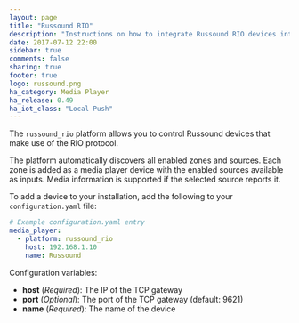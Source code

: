 ```yaml
---
layout: page
title: "Russound RIO"
description: "Instructions on how to integrate Russound RIO devices into Home Assistant."
date: 2017-07-12 22:00
sidebar: true
comments: false
sharing: true
footer: true
logo: russound.png
ha_category: Media Player
ha_release: 0.49
ha_iot_class: "Local Push"
---
```


The `russound_rio` platform allows you to control Russound devices that make use of the RIO protocol.

The platform automatically discovers all enabled zones and sources. Each zone is added as a media player device with the enabled sources available as inputs. Media information is supported if the selected source reports it.

To add a device to your installation, add the following to your `configuration.yaml` file:

```yaml
# Example configuration.yaml entry
media_player:
  - platform: russound_rio
    host: 192.168.1.10
    name: Russound
```

Configuration variables:

- **host** (*Required*): The IP of the TCP gateway
- **port** (*Optional*): The port of the TCP gateway (default: 9621)
- **name** (*Required*): The name of the device
